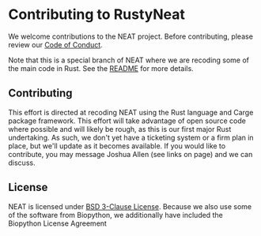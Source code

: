 Contributing to RustyNeat
====================

We welcome contributions to the NEAT project. Before contributing, please review our [Code of Conduct](CODE_OF_CONDUCT.md).

Note that this is a special branch of NEAT where we are recoding some of the main code in Rust. See the [README](README.md) for more details.

Contributing
------------

This effort is directed at recoding NEAT using the Rust language and Carge package framework. This effort will take advantage of open source code where possible and will likely be rough, as this is our first major Rust undertaking. As such, we don't yet have a ticketing system or a firm plan in place, but we'll update as it becomes available. If you would like to contribute, you may message Joshua Allen (see links on page) and we can discuss.

License
-------

NEAT is licensed under [BSD 3-Clause License](https://github.com/zstephens/neat-genreads/blob/master/LICENSE.md). Because we also use some of the software from Biopython, we additionally have included the Biopython License Agreement
